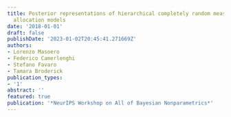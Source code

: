 ```yaml
---
title: Posterior representations of hierarchical completely random measures in trait
  allocation models
date: '2018-01-01'
draft: false
publishDate: '2023-01-02T20:45:41.271669Z'
authors:
- Lorenzo Masoero
- Federico Camerlenghi
- Stefano Favaro
- Tamara Broderick
publication_types:
- '1'
abstract: ''
featured: true
publication: '*NeurIPS Workshop on All of Bayesian Nonparametrics*'
---
```



